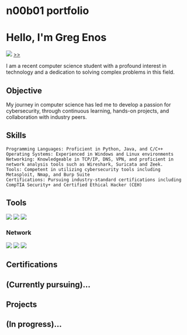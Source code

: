 # n00b01 portfolio

# Hello, I'm Greg Enos
<a href="https://linkedin.com"><img src="https://img.shields.io/badge/-LinkedIn-0072b1?&style=for-the-badge&logo=linkedin&logoColor=white" /></a>
[>>](https://www.linkedin.com/in/greg-enos-21b891302/)

I am a recent computer science student with a profound interest in technology and a dedication to solving complex problems in this field.

## Objective 

My journey in computer science has led me to develop a passion for cybersecurity, through continuous learning, hands-on projects, and collaboration with industry peers.

## Skills

    Programming Languages: Proficient in Python, Java, and C/C++
    Operating Systems: Experienced in Windows and Linux environments
    Networking: Knowledgeable in TCP/IP, DNS, VPN, and proficient in network analysis tools such as Wireshark, Suricata and Zeek.
    Tools: Competent in utilizing cybersecurity tools including Metasploit, Nmap, and Burp Suite
    Certifications: Pursuing industry-standard certifications including CompTIA Security+ and Certified Ethical Hacker (CEH)
    
## Tools
<div>
    <img src="https://img.shields.io/badge/-Metasploit-6785C3?style=for-the-badge&logo=Metasploit&logoColor=white" />
    <img src="https://img.shields.io/badge/-Nmap-E6E6E6?style=for-the-badge&logo=Nmap&logoColor=black" />
    <img src="https://img.shields.io/badge/-Burp%20Suite-FF7F66?style=for-the-badge&logo=Burp%20Suite&logoColor=black" />
  
</div>

### Network
<div>
    <img src="https://img.shields.io/badge/-Wireshark-1679A7?&style=for-the-badge&logo=Wireshark&logoColor=white" />
    <img src="https://img.shields.io/badge/-Suricata-EF3B2D?&style=for-the-badge&logo=Suricata&logoColor=white" />
    <img src="https://img.shields.io/badge/-Zeek-777BB4?&style=for-the-badge&logo=Zeek&logoColor=white" />
</div>



## Certifications

## (Currently pursuing)...

## Projects

## (In progress)...
